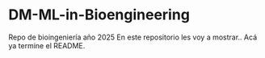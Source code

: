 # DM-ML-in-Bioengineering
Repo de bioingeniería año 2025 
En este repositorio les voy a mostrar..
Acá ya termine el README.
